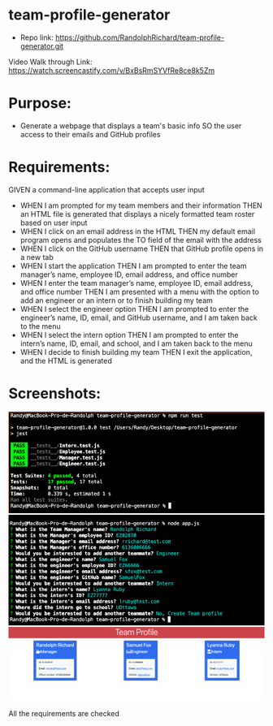 # team-profile-generator

* Repo link: https://github.com/RandolphRichard/team-profile-generator.git

Video Walk through Link: https://watch.screencastify.com/v/BxBsRmSYVfRe8ce8k5Zm

# Purpose:

* Generate a webpage that displays a team's basic info SO the user access to their emails and GitHub profiles

#  Requirements:
GIVEN a command-line application that accepts user input
* WHEN I am prompted for my team members and their information
THEN an HTML file is generated that displays a nicely formatted team roster based on user input
* WHEN I click on an email address in the HTML
THEN my default email program opens and populates the TO field of the email with the address
* WHEN I click on the GitHub username
THEN that GitHub profile opens in a new tab
* WHEN I start the application
THEN I am prompted to enter the team manager’s name, employee ID, email address, and office number
* WHEN I enter the team manager’s name, employee ID, email address, and office number
THEN I am presented with a menu with the option to add an engineer or an intern or to finish building my team
* WHEN I select the engineer option
THEN I am prompted to enter the engineer’s name, ID, email, and GitHub username, and I am taken back to the menu
* WHEN I select the intern option
THEN I am prompted to enter the intern’s name, ID, email, and school, and I am taken back to the menu
* WHEN I decide to finish building my team
THEN I exit the application, and the HTML is generated

# Screenshots:
![](/assets/1.png)
![](/assets/2.png)
![](/assets/3.png)



All the requirements are checked